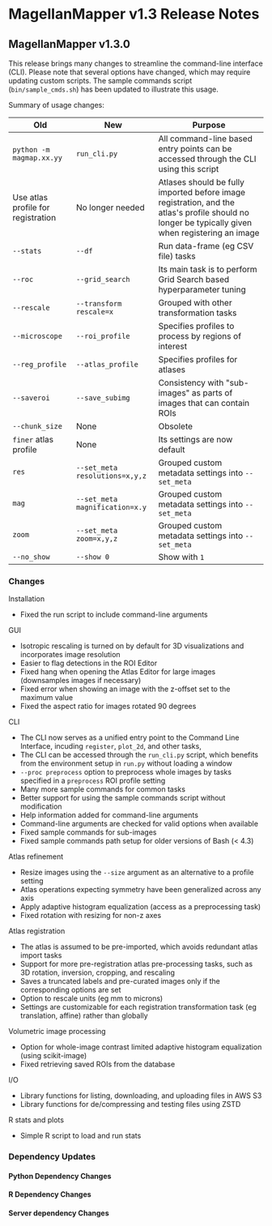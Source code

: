 # MagellanMapper v1.3 Release Notes

## MagellanMapper v1.3.0

This release brings many changes to streamline the command-line interface (CLI). Please note that several options have changed, which may require updating custom scripts. The sample commands script (`bin/sample_cmds.sh`) has been updated to illustrate this usage.

Summary of usage changes:

| Old | New | Purpose |
| --- | --- | --- |
| `python -m magmap.xx.yy` | `run_cli.py` | All command-line based entry points can be accessed through the CLI using this script |
| Use atlas profile for registration | No longer needed | Atlases should be fully imported before image registration, and the atlas's profile should no longer be typically given when registering an image |
| `--stats` | `--df` | Run data-frame (eg CSV file) tasks |
| `--roc` | `--grid_search` | Its main task is to perform Grid Search based hyperparameter tuning |
| `--rescale` | `--transform rescale=x` | Grouped with other transformation tasks |
| `--microscope` | `--roi_profile` | Specifies profiles to process by regions of interest |
| `--reg_profile` | `--atlas_profile` | Specifies profiles for atlases |
| `--saveroi` | `--save_subimg` | Consistency with "sub-images" as parts of images that can contain ROIs |
| `--chunk_size` | None | Obsolete |
| `finer` atlas profile | None | Its settings are now default |
| `res` | `--set_meta resolutions=x,y,z` | Grouped custom metadata settings into `--set_meta` |
| `mag` | `--set_meta magnification=x.y` | Grouped custom metadata settings into `--set_meta` |
| `zoom` | `--set_meta zoom=x,y,z` | Grouped custom metadata settings into `--set_meta` |
| `--no_show` | `--show 0` | Show with `1` |

### Changes

Installation
- Fixed the run script to include command-line arguments

GUI
- Isotropic rescaling is turned on by default for 3D visualizations and incorporates image resolution
- Easier to flag detections in the ROI Editor
- Fixed hang when opening the Atlas Editor for large images (downsamples images if necessary)
- Fixed error when showing an image with the z-offset set to the maximum value
- Fixed the aspect ratio for images rotated 90 degrees

CLI
- The CLI now serves as a unified entry point to the Command Line Interface, incuding `register`, `plot_2d`, and other tasks,
- The CLI can be accessed through the `run_cli.py` script, which benefits from the environment setup in `run.py` without loading a window
- `--proc preprocess` option to preprocess whole images by tasks specified in a `preprocess` ROI profile setting
- Many more sample commands for common tasks
- Better support for using the sample commands script without modification
- Help information added for command-line arguments
- Command-line arguments are checked for valid options when available
- Fixed sample commands for sub-images
- Fixed sample commands path setup for older versions of Bash (< 4.3)

Atlas refinement
- Resize images using the `--size` argument as an alternative to a profile setting
- Atlas operations expecting symmetry have been generalized across any axis
- Apply adaptive histogram equalization (access as a preprocessing task)
- Fixed rotation with resizing for non-z axes

Atlas registration
- The atlas is assumed to be pre-imported, which avoids redundant atlas import tasks
- Support for more pre-registration atlas pre-processing tasks, such as 3D rotation, inversion, cropping, and rescaling
- Saves a truncated labels and pre-curated images only if the corresponding options are set
- Option to rescale units (eg mm to microns)
- Settings are customizable for each registration transformation task (eg translation, affine) rather than globally

Volumetric image processing
- Option for whole-image contrast limited adaptive histogram equalization (using scikit-image)
- Fixed retrieving saved ROIs from the database

I/O
- Library functions for listing, downloading, and uploading files in AWS S3
- Library functions for de/compressing and testing files using ZSTD

R stats and plots
- Simple R script to load and run stats

### Dependency Updates

#### Python Dependency Changes

#### R Dependency Changes

#### Server dependency Changes
